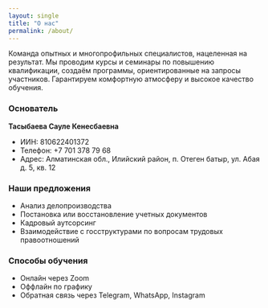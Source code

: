 ```yaml
---
layout: single
title: "О нас"
permalink: /about/
---
```


Команда опытных и многопрофильных специалистов, нацеленная на результат. Мы проводим курсы и семинары по повышению квалификации, создаём программы, ориентированные на запросы участников. Гарантируем комфортную атмосферу и высокое качество обучения.

### Основатель
**Тасыбаева Сауле Кенесбаевна**  
- ИИН: 810622401372  
- Телефон: +7 701 378 79 68  
- Адрес: Алматинская обл., Илийский район, п. Отеген батыр, ул. Абая д. 5, кв. 12

### Наши предложения
- Анализ делопроизводства
- Постановка или восстановление учетных документов
- Кадровый аутсорсинг
- Взаимодействие с госструктурами по вопросам трудовых правоотношений

### Способы обучения
- Онлайн через Zoom
- Оффлайн по графику
- Обратная связь через Telegram, WhatsApp, Instagram
